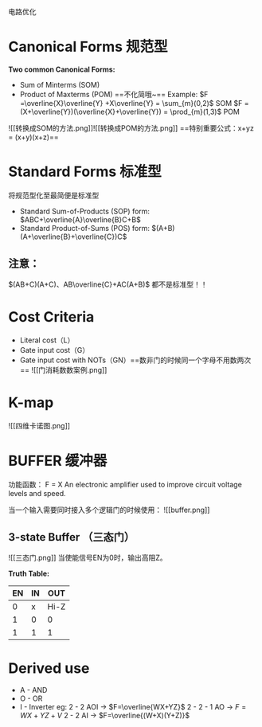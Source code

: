 电路优化
# Canonical Forms 规范型
**Two common Canonical Forms:**
- Sum of Minterms (SOM)
- Product of Maxterms (POM)
==不化简哦~==
Example:
$F =\overline{X}\overline{Y} +X\overline{Y} = \sum_{m}(0,2)$     SOM
$F =(X+\overline{Y})(\overline{X}+\overline{Y}) = \prod_{m}(1,3)$    POM

![[转换成SOM的方法.png]]![[转换成POM的方法.png]]
==特别重要公式：x+yz = (x+y)(x+z)==

# Standard Forms 标准型
将规范型化至最简便是标准型
- Standard Sum-of-Products (SOP) form:
$ABC+\overline{A}\overline{B}C+B$
- Standard Product-of-Sums (POS) form:
$(A+B)(A+\overline{B}+\overline{C})C$

## 注意：

$(AB+C)(A+C)、AB\overline{C}+AC(A+B)$ 都不是标准型！！

# Cost Criteria
- Literal cost（L）
- Gate input cost（G）
- Gate input cost with NOTs（GN）==数非门的时候同一个字母不用数两次==
![[门消耗数数案例.png]]

# K-map
![[四维卡诺图.png]]

# BUFFER 缓冲器
功能函数： F = X
An electronic amplifier used to improve circuit voltage levels and speed.

当一个输入需要同时接入多个逻辑门的时候使用：
![[buffer.png]]
## 3-state Buffer （三态门）
![[三态门.png]]
当使能信号EN为0时，输出高阻Z。

**Truth Table:**

| EN  | IN  | OUT  |
| --- | --- | ---- |
| 0   | x   | Hi-Z |
| 1   | 0   | 0    |
| 1   | 1   | 1    |

# Derived use

- A - AND
- O - OR
- I - Inverter
eg:
2 - 2 AOI -> $F=\overline{WX+YZ}$
2 - 2 - 1 AO -> $F= WX+YZ+V$
2 - 2 AI -> $F=\overline{(W+X)(Y+Z)}$
